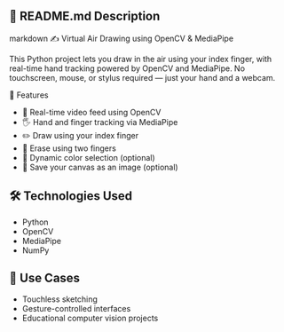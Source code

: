 
## 📝 **README.md Description**

markdown
 ✍️ Virtual Air Drawing using OpenCV & MediaPipe

This Python project lets you draw in the air using your index finger, with real-time hand tracking powered by OpenCV and MediaPipe. No touchscreen, mouse, or stylus required — just your hand and a webcam.

🚀 Features
- 🎥 Real-time video feed using OpenCV
- 🖐️ Hand and finger tracking via MediaPipe
- ✏️ Draw using your index finger
- 🧼 Erase using two fingers
- 🎨 Dynamic color selection (optional)
- 💾 Save your canvas as an image (optional)

## 🛠️ Technologies Used
- Python
- OpenCV
- MediaPipe
- NumPy

## 📌 Use Cases

* Touchless sketching
* Gesture-controlled interfaces
* Educational computer vision projects
